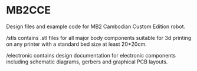 # MB2CCE
Design files and example code for MB2 Cambodian Custom Edition robot.

/stls contains .stl files for all major body components suitable for 3d printing on any printer with a standard bed size at least 20*20cm.

/electronic contains design documentation for electronic components including schematic diagrams, gerbers and graphical PCB layouts.


